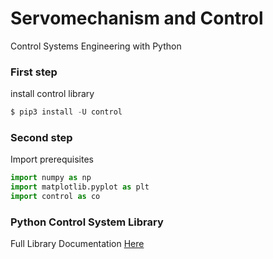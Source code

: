 # Servomechanism and Control
Control Systems Engineering with Python

### First step
install control library
```python
$ pip3 install -U control
```

### Second step
Import prerequisites
```python
import numpy as np
import matplotlib.pyplot as plt
import control as co
```
### Python Control System Library
Full Library Documentation [Here](https://python-control.readthedocs.io/en/0.9.0/)
